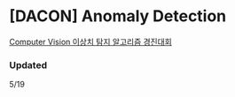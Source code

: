 # [DACON] Anomaly Detection

[Computer Vision 이상치 탐지 알고리즘 경진대회](https://dacon.io/competitions/official/235894/team)


### Updated

5/19
